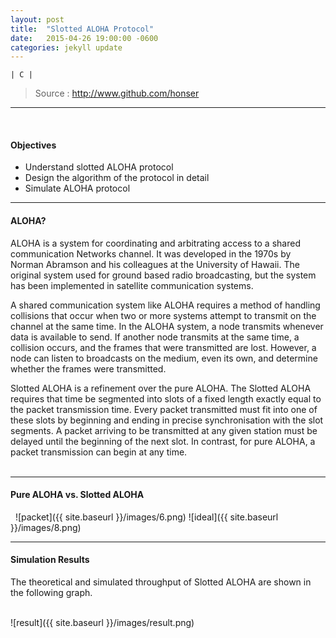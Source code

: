 ```yaml
---
layout: post
title:  "Slotted ALOHA Protocol"
date:   2015-04-26 19:00:00 -0600
categories: jekyll update
---
```

	| C |

>Source : <http://www.github.com/honser>  


--- 
&nbsp;

#### Objectives
- Understand slotted ALOHA protocol
- Design the algorithm of the protocol in detail
- Simulate ALOHA protocol  
  
  
  

---
#### ALOHA?  

ALOHA is a system for coordinating and arbitrating access to a shared communication Networks channel. It was developed in the 1970s by Norman Abramson and his colleagues at the University of Hawaii. The original system used for ground based radio broadcasting, but the system has been implemented in satellite communication systems.

A shared communication system like ALOHA requires a method of handling collisions that occur when two or more systems attempt to transmit on the channel at the same time. In the ALOHA system, a node transmits whenever data is available to send. If another node transmits at the same time, a collision occurs, and the frames that were transmitted are lost. However, a node can listen to broadcasts on the medium, even its own, and determine whether the frames were transmitted. 

Slotted ALOHA is a refinement over the pure ALOHA. The Slotted ALOHA requires that time be segmented into slots of a fixed length exactly equal to the packet transmission time. Every packet transmitted must fit into one of these slots by beginning and ending in precise synchronisation with the slot segments. A packet arriving to be transmitted at any given station must be delayed until the beginning of the next slot. In contrast, for pure ALOHA, a packet transmission can begin at any time.  
&nbsp;

---
#### Pure ALOHA vs. Slotted ALOHA   
&nbsp;
![packet]({{ site.baseurl }}/images/6.png)
![ideal]({{ site.baseurl }}/images/8.png)

---

#### Simulation Results

The theoretical and simulated throughput of Slotted ALOHA are shown in the following graph.  
&nbsp;

![result]({{ site.baseurl }}/images/result.png)
